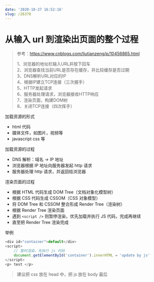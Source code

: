 ```yaml
---
date: '2020-10-27 16:52:16'
slug: /26378
---
```


# 从输入 url 到渲染出页面的整个过程

> 参考：https://www.cnblogs.com/liutianzeng/p/10456865.html
> 
> 1、浏览器的地址栏输入URL并按下回车  
> 2、浏览器查找当前URL是否存在缓存，并比较缓存是否过期  
> 3、DNS解析URL对应的IP  
> 4、根据IP建立TCP连接（三次握手）  
> 5、HTTP发起请求  
> 6、服务器处理请求，浏览器接收HTTP响应  
> 7、渲染页面，构建DOM树  
> 8、关闭TCP连接（四次挥手）

加载资源的形式

- html 代码
- 媒体文件，如图片，视频等
- javascript css 等

加载资源的过程

- DNS 解析：域名 -> IP 地址
- 浏览器根据 IP 地址向服务器发起 http 请求
- 服务器处理 http 请求，并返回给浏览器

渲染页面的过程

- 根据 HTML 代码生成 DOM Tree（文档对象化模型树）
- 根据 CSS 代码生成 CSSOM（CSS 对象模型）
- 将 DOM Tree 和 CSSOM 整合形成 Render Tree（渲染树）
- 根据 Render Tree 渲染页面
- 遇到 `<script />` 则暂停渲染，优先加载并执行 JS 代码，完成再继续
- 直至把 Render Tree 渲染完成

举例

``` js 
<div id="container">default</div>
<script>
    // 暂时渲染，先执行 js 代码
    document.getElementById('container').innerHTML = 'update by js'
</script>
<p> test </p>
```

> 建议把 css 放在 head 中，把 js 放在 body 最后
 
 
 
 
 
 
 
 
 
 
 
 
 
 
 
 
 
 
 
 
 
 
 
 
 
